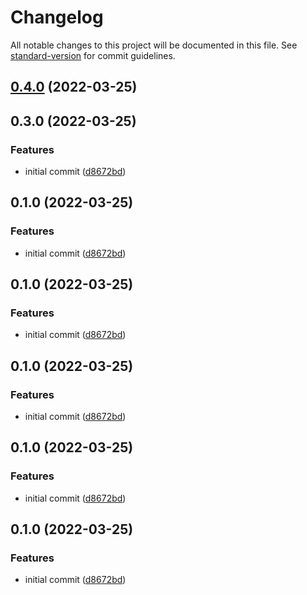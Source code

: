 # Changelog

All notable changes to this project will be documented in this file. See [standard-version](https://github.com/conventional-changelog/standard-version) for commit guidelines.

## [0.4.0](https://github.com/mokkapps/changelog-generator-demo/compare/v0.3.0...v0.4.0) (2022-03-25)

## 0.3.0 (2022-03-25)


### Features

* initial commit ([d8672bd](https://github.com/mokkapps/changelog-generator-demo/commits/d8672bdc3ada863995bd6d96c28a59d9ae5e5a64))

## 0.1.0 (2022-03-25)


### Features

* initial commit ([d8672bd](https://github.com/mokkapps/changelog-generator-demo/commits/d8672bdc3ada863995bd6d96c28a59d9ae5e5a64))

## 0.1.0 (2022-03-25)


### Features

* initial commit ([d8672bd](https://github.com/mokkapps/changelog-generator-demo/commits/d8672bdc3ada863995bd6d96c28a59d9ae5e5a64))

## 0.1.0 (2022-03-25)


### Features

* initial commit ([d8672bd](https://github.com/mokkapps/changelog-generator-demo/commits/d8672bdc3ada863995bd6d96c28a59d9ae5e5a64))

## 0.1.0 (2022-03-25)


### Features

* initial commit ([d8672bd](https://github.com/mokkapps/changelog-generator-demo/commits/d8672bdc3ada863995bd6d96c28a59d9ae5e5a64))

## 0.1.0 (2022-03-25)


### Features

* initial commit ([d8672bd](https://github.com/mokkapps/changelog-generator-demo/commits/d8672bdc3ada863995bd6d96c28a59d9ae5e5a64))
